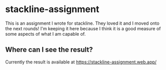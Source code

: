 # stackline-assignment
This is an assignment I wrote for stackline. They loved it and I moved onto the next rounds! I'm keeping it here because I think it is a good measure of some aspects of what I am capable of.

## Where can I see the result?
Currently the result is available at https://stackline-assignment.web.app/
